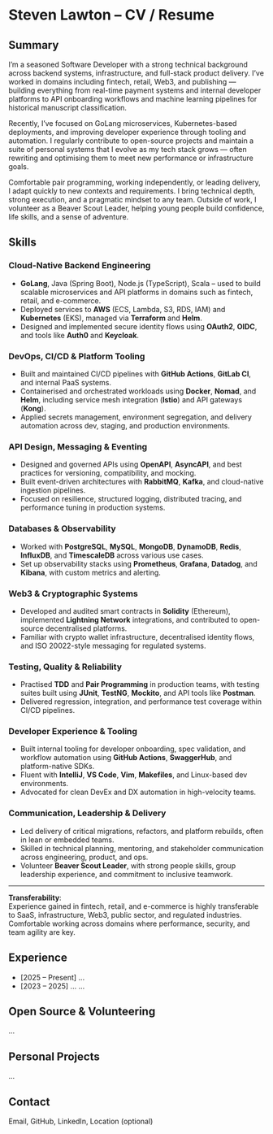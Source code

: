 # Steven Lawton – CV / Resume

## Summary

I’m a seasoned Software Developer with a strong technical background across backend systems, infrastructure, and 
full-stack product delivery. I’ve worked in domains including fintech, retail, Web3, and publishing — building 
everything from real-time payment systems and internal developer platforms to API onboarding workflows and machine 
learning pipelines for historical manuscript classification.

Recently, I’ve focused on GoLang microservices, Kubernetes-based deployments, and improving developer experience through 
tooling and automation. I regularly contribute to open-source projects and maintain a suite of personal systems that I 
evolve as my tech stack grows — often rewriting and optimising them to meet new performance or infrastructure goals.

Comfortable pair programming, working independently, or leading delivery, I adapt quickly to new contexts and 
requirements. I bring technical depth, strong execution, and a pragmatic mindset to any team. Outside of work, I 
volunteer as a Beaver Scout Leader, helping young people build confidence, life skills, and a sense of adventure.

## Skills

### Cloud-Native Backend Engineering
- **GoLang**, Java (Spring Boot), Node.js (TypeScript), Scala – used to build scalable microservices and API platforms in domains such as fintech, retail, and e-commerce.
- Deployed services to **AWS** (ECS, Lambda, S3, RDS, IAM) and **Kubernetes** (EKS), managed via **Terraform** and **Helm**.
- Designed and implemented secure identity flows using **OAuth2**, **OIDC**, and tools like **Auth0** and **Keycloak**.

### DevOps, CI/CD & Platform Tooling
- Built and maintained CI/CD pipelines with **GitHub Actions**, **GitLab CI**, and internal PaaS systems.
- Containerised and orchestrated workloads using **Docker**, **Nomad**, and **Helm**, including service mesh integration (**Istio**) and API gateways (**Kong**).
- Applied secrets management, environment segregation, and delivery automation across dev, staging, and production environments.

### API Design, Messaging & Eventing
- Designed and governed APIs using **OpenAPI**, **AsyncAPI**, and best practices for versioning, compatibility, and mocking.
- Built event-driven architectures with **RabbitMQ**, **Kafka**, and cloud-native ingestion pipelines.
- Focused on resilience, structured logging, distributed tracing, and performance tuning in production systems.

### Databases & Observability
- Worked with **PostgreSQL**, **MySQL**, **MongoDB**, **DynamoDB**, **Redis**, **InfluxDB**, and **TimescaleDB** across various use cases.
- Set up observability stacks using **Prometheus**, **Grafana**, **Datadog**, and **Kibana**, with custom metrics and alerting.

### Web3 & Cryptographic Systems
- Developed and audited smart contracts in **Solidity** (Ethereum), implemented **Lightning Network** integrations, and contributed to open-source decentralised platforms.
- Familiar with crypto wallet infrastructure, decentralised identity flows, and ISO 20022-style messaging for regulated systems.

### Testing, Quality & Reliability
- Practised **TDD** and **Pair Programming** in production teams, with testing suites built using **JUnit**, **TestNG**, **Mockito**, and API tools like **Postman**.
- Delivered regression, integration, and performance test coverage within CI/CD pipelines.

### Developer Experience & Tooling
- Built internal tooling for developer onboarding, spec validation, and workflow automation using **GitHub Actions**, **SwaggerHub**, and platform-native SDKs.
- Fluent with **IntelliJ**, **VS Code**, **Vim**, **Makefiles**, and Linux-based dev environments.
- Advocated for clean DevEx and DX automation in high-velocity teams.

### Communication, Leadership & Delivery
- Led delivery of critical migrations, refactors, and platform rebuilds, often in lean or embedded teams.
- Skilled in technical planning, mentoring, and stakeholder communication across engineering, product, and ops.
- Volunteer **Beaver Scout Leader**, with strong people skills, group leadership experience, and commitment to inclusive teamwork.

---

**Transferability**:  
Experience gained in fintech, retail, and e-commerce is highly transferable to SaaS, infrastructure, Web3, public sector, and regulated industries. Comfortable working across domains where performance, security, and team agility are key.

## Experience
- [2025 – Present] ...
- [2023 – 2025] ...
  ...

## Open Source & Volunteering
...

## Personal Projects
...

## Contact
Email, GitHub, LinkedIn, Location (optional)

